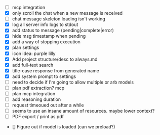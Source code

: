 - [ ] mcp integration
- [x] only scroll the chat when a new message is received
- [ ] chat message skeleton loading isn't working
- [x] log all server info logs to stdout
- [x] add status to message (pending|complete|error)
- [x] hide msg timestamp when pending
- [x] add a way of stopping execution
- [x] plan settings
- [x] icon idea: purple lilly
- [x] Add project structure/desc to always.md
- [x] add full-text search
- [x] title-case response from generated name
- [x] add system prompt to settings
- [ ] need to decide if I'm going to allow multiple or arb models
- [ ] plan pdf extraction? mcp
- [ ] plan mcp integration
- [ ] add reasoning duration
- [ ] request timeoued out after a while
- [ ] seems to use an insane amount of resources. maybe lower context?
- [ ] PDF export / print as pdf
- [] Figure out if model is loaded (can we preload?)
